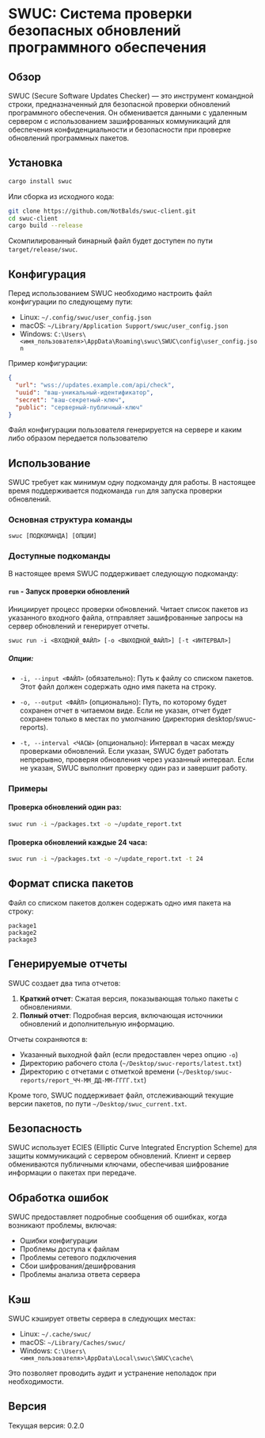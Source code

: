 # SWUC: Система проверки безопасных обновлений программного обеспечения

## Обзор

SWUC (Secure Software Updates Checker) — это инструмент командной строки, предназначенный для безопасной проверки обновлений программного обеспечения. Он обменивается данными с удаленным сервером с использованием зашифрованных коммуникаций для обеспечения конфиденциальности и безопасности при проверке обновлений программных пакетов.

## Установка

```bash
cargo install swuc
```

Или сборка из исходного кода:

```bash
git clone https://github.com/NotBalds/swuc-client.git
cd swuc-client
cargo build --release
```

Скомпилированный бинарный файл будет доступен по пути `target/release/swuc`.

## Конфигурация

Перед использованием SWUC необходимо настроить файл конфигурации по следующему пути:

- Linux: `~/.config/swuc/user_config.json`
- macOS: `~/Library/Application Support/swuc/user_config.json`
- Windows: `C:\Users\<имя_пользователя>\AppData\Roaming\swuc\SWUC\config\user_config.json`

Пример конфигурации:

```json
{
  "url": "wss://updates.example.com/api/check",
  "uuid": "ваш-уникальный-идентификатор",
  "secret": "ваш-секретный-ключ",
  "public": "серверный-публичный-ключ"
}
```

Файл конфигурации пользователя генерируется на сервере и каким либо образом передается пользователю

## Использование

SWUC требует как минимум одну подкоманду для работы. В настоящее время поддерживается подкоманда `run` для запуска проверки обновлений.

### Основная структура команды

```
swuc [ПОДКОМАНДА] [ОПЦИИ]
```

### Доступные подкоманды

В настоящее время SWUC поддерживает следующую подкоманду:

#### `run` - Запуск проверки обновлений

Инициирует процесс проверки обновлений. Читает список пакетов из указанного входного файла, отправляет зашифрованные запросы на сервер обновлений и генерирует отчеты.

```
swuc run -i <ВХОДНОЙ_ФАЙЛ> [-o <ВЫХОДНОЙ_ФАЙЛ>] [-t <ИНТЕРВАЛ>]
```

##### Опции:

- `-i, --input <ФАЙЛ>` (обязательно): Путь к файлу со списком пакетов. Этот файл должен содержать одно имя пакета на строку.

- `-o, --output <ФАЙЛ>` (опционально): Путь, по которому будет сохранен отчет в читаемом виде. Если не указан, отчет будет сохранен только в местах по умолчанию (директория desktop/swuc-reports).

- `-t, --interval <ЧАСЫ>` (опционально): Интервал в часах между проверками обновлений. Если указан, SWUC будет работать непрерывно, проверяя обновления через указанный интервал. Если не указан, SWUC выполнит проверку один раз и завершит работу.

### Примеры

#### Проверка обновлений один раз:

```bash
swuc run -i ~/packages.txt -o ~/update_report.txt
```

#### Проверка обновлений каждые 24 часа:

```bash
swuc run -i ~/packages.txt -o ~/update_report.txt -t 24
```

## Формат списка пакетов

Файл со списком пакетов должен содержать одно имя пакета на строку:

```
package1
package2
package3
```

## Генерируемые отчеты

SWUC создает два типа отчетов:

1. **Краткий отчет**: Сжатая версия, показывающая только пакеты с обновлениями.
2. **Полный отчет**: Подробная версия, включающая источники обновлений и дополнительную информацию.

Отчеты сохраняются в:

- Указанный выходной файл (если предоставлен через опцию `-o`)
- Директорию рабочего стола (`~/Desktop/swuc-reports/latest.txt`)
- Директорию с отчетами с отметкой времени (`~/Desktop/swuc-reports/report_ЧЧ-ММ_ДД-ММ-ГГГГ.txt`)

Кроме того, SWUC поддерживает файл, отслеживающий текущие версии пакетов, по пути `~/Desktop/swuc_current.txt`.

## Безопасность

SWUC использует ECIES (Elliptic Curve Integrated Encryption Scheme) для защиты коммуникаций с сервером обновлений. Клиент и сервер обмениваются публичными ключами, обеспечивая шифрование информации о пакетах при передаче.

## Обработка ошибок

SWUC предоставляет подробные сообщения об ошибках, когда возникают проблемы, включая:
- Ошибки конфигурации
- Проблемы доступа к файлам
- Проблемы сетевого подключения
- Сбои шифрования/дешифрования
- Проблемы анализа ответа сервера

## Кэш

SWUC кэширует ответы сервера в следующих местах:
- Linux: `~/.cache/swuc/`
- macOS: `~/Library/Caches/swuc/`
- Windows: `C:\Users\<имя_пользователя>\AppData\Local\swuc\SWUC\cache\`

Это позволяет проводить аудит и устранение неполадок при необходимости.

## Версия

Текущая версия: 0.2.0
